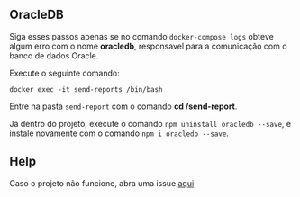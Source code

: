## OracleDB
Siga esses passos apenas se no comando ```docker-compose logs``` obteve algum erro com o nome **oracledb**, responsavel para a comunicação com o banco de dados Oracle.

Execute o seguinte comando:
```
docker exec -it send-reports /bin/bash
```
Entre na pasta `send-report` com o comando **cd /send-report**.

Já dentro do projeto, execute o comando ```npm uninstall oracledb --save```, e instale novamente com o comando ```npm i oracledb --save```.

## Help
Caso o projeto não funcione, abra uma issue [aqui](https://github.com/souzacristsf/send-reports-email/issues)